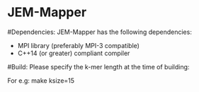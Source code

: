 # JEM-Mapper

#Dependencies:
JEM-Mapper has the following dependencies:
* MPI library (preferably MPI-3 compatible)
* C++14 (or greater) compliant compiler

#Build:
Please specify the k-mer length at the time of building:

For e.g: make ksize=15
